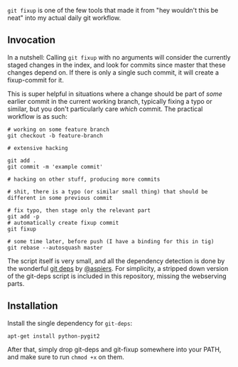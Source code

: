 `git fixup` is one of the few tools that made it from "hey wouldn't this be neat" into my actual daily git workflow.

Invocation
-

In a nutshell:
Calling `git fixup` with no arguments will consider the currently staged changes in the index, and look for commits since master that these changes depend on.
If there is only a single such commit, it will create a fixup-commit for it.

This is super helpful in situations where a change should be part of *some* earlier commit in the current working branch, typically fixing a typo or similar, but you don't particularly care *which* commit.
The practical workflow is as such:

```
# working on some feature branch
git checkout -b feature-branch

# extensive hacking

git add .
git commit -m 'example commit'

# hacking on other stuff, producing more commits

# shit, there is a typo (or similar small thing) that should be different in some previous commit

# fix typo, then stage only the relevant part
git add -p
# automatically create fixup commit
git fixup

# some time later, before push (I have a binding for this in tig)
git rebase --autosquash master
```

The script itself is very small, and all the dependency detection is done by the wonderful [git deps](https://github.com/aspiers/git-deps) by [@aspiers](https://github.com/aspiers).
For simplicity, a stripped down version of the git-deps script is included in this repository, missing the webserving parts.

Installation
-

Install the single dependency for `git-deps`:

`apt-get install python-pygit2`

After that, simply drop git-deps and git-fixup somewhere into your PATH, and make sure to run `chmod +x` on them.
